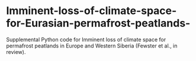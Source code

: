 # Imminent-loss-of-climate-space-for-Eurasian-permafrost-peatlands-
Supplemental Python code for Imminent loss of climate space for permafrost peatlands in Europe and Western Siberia  (Fewster et al., in review). 
